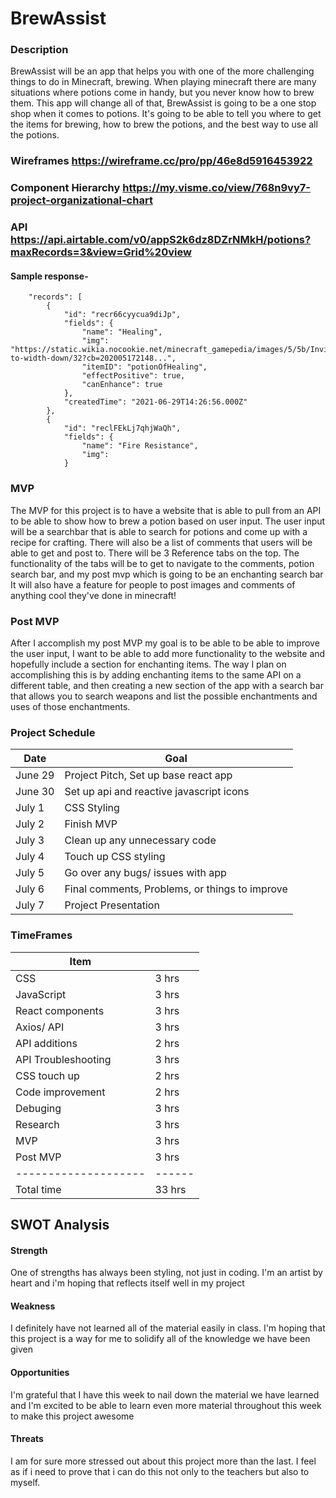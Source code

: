 <!-- CODENAME: BANANA -->
# BrewAssist
### Description
BrewAssist will be an app that helps you with one of the more challenging things to do in Minecraft, brewing. When playing minecraft there are many situations where potions come in handy, but you never know how to brew them. This app will change all of that, BrewAssist is going to be a one stop shop when it comes to potions. It's going to be able to tell you where to get the items for brewing, how to brew the potions, and the best way to use all the potions.
### Wireframes https://wireframe.cc/pro/pp/46e8d5916453922
### Component Hierarchy  https://my.visme.co/view/768n9vy7-project-organizational-chart
### API https://api.airtable.com/v0/appS2k6dz8DZrNMkH/potions?maxRecords=3&view=Grid%20view

#### Sample response- 
```{
    "records": [
        {
            "id": "recr66cyycua9diJp",
            "fields": {
                "name": "Healing",
                "img": "https://static.wikia.nocookie.net/minecraft_gamepedia/images/5/5b/Invicon_Potion_of_Healing.gif/revision/latest/scale-to-width-down/32?cb=202005172148...",
                "itemID": "potionOfHealing",
                "effectPositive": true,
                "canEnhance": true
            },
            "createdTime": "2021-06-29T14:26:56.000Z"
        },
        {
            "id": "reclFEkLj7qhjWaQh",
            "fields": {
                "name": "Fire Resistance",
                "img":
            }
```
### MVP
The MVP for this project is to have a website that is able to pull from an API to be able to show how to brew a potion based on user input. The user input will be a searchbar that is able to search for potions and come up with a recipe for crafting. There will also be a list of comments that users will be able to get and post to. There will be 3 Reference tabs on the top. The functionality of the tabs will be to get to navigate to the comments, potion search bar, and my post mvp which is going to be an enchanting search bar It will also have a feature for people to post images and comments of anything cool they've done in minecraft!
### Post MVP
After I accomplish my post MVP my goal is to be able to be able to improve the user input, I want to be able to add more functionality to the website and hopefully include a section for enchanting items. The way I plan on accomplishing this is by adding enchanting items to the same API on a different table, and then creating a new section of the app with a search bar that allows you to search weapons and list the possible enchantments and uses of those enchantments.
### Project Schedule
| Date    |                     Goal                       |
| ------- | ---------------------------------------------- |
| June 29 | Project Pitch, Set up base react app           |
| June 30 | Set up api and reactive javascript icons       |
| July 1  | CSS Styling                                    |
| July 2  | Finish MVP                                     |
| July 3  | Clean up any unnecessary code                  |
| July 4  | Touch up CSS styling                           |
| July 5  | Go over any bugs/ issues with app              |
| July 6  | Final comments, Problems, or things to improve |
| July 7  | Project Presentation                           |
### TimeFrames
| Item                 |        |
| -------------------- | ------ |
| CSS                  | 3 hrs  |
| JavaScript           | 3 hrs  |
| React components     | 3 hrs  |
| Axios/ API           | 3 hrs  |
| API additions        | 2 hrs  |
| API Troubleshooting  | 3 hrs  |
| CSS touch up         | 2 hrs  |
| Code improvement     | 2 hrs  |
| Debuging             | 3 hrs  |
| Research             | 3 hrs  |
| MVP                  | 3 hrs  |
| Post MVP             | 3 hrs  |
| -------------------- | ------ |
| Total time           | 33 hrs |
## SWOT Analysis
#### Strength
One of  strengths has always been styling, not just in coding. I'm an artist by heart and i'm hoping that reflects itself well in my project
#### Weakness
I definitely have not learned all of the material easily in class. I'm hoping that this project is a way for me to solidify all of the knowledge we have been given
#### Opportunities
I'm grateful that I have this week to nail down the material we have learned and I'm excited to be able to learn even more material throughout this week to make this project awesome
#### Threats
I am for sure more stressed out about this project more than the last. I feel as if i need to prove that i can do this not only to the teachers but also to myself. 